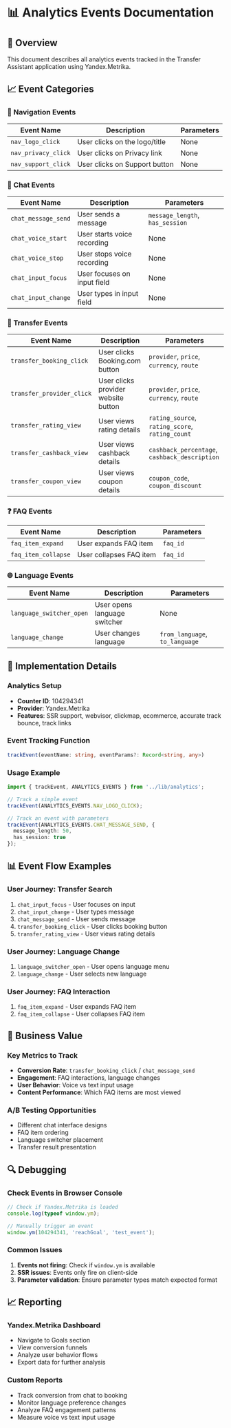 # 📊 Analytics Events Documentation

## 🎯 Overview
This document describes all analytics events tracked in the Transfer Assistant application using Yandex.Metrika.

## 📈 Event Categories

### 🧭 Navigation Events
| Event Name | Description | Parameters |
|------------|-------------|------------|
| `nav_logo_click` | User clicks on the logo/title | None |
| `nav_privacy_click` | User clicks on Privacy link | None |
| `nav_support_click` | User clicks on Support button | None |

### 💬 Chat Events
| Event Name | Description | Parameters |
|------------|-------------|------------|
| `chat_message_send` | User sends a message | `message_length`, `has_session` |
| `chat_voice_start` | User starts voice recording | None |
| `chat_voice_stop` | User stops voice recording | None |
| `chat_input_focus` | User focuses on input field | None |
| `chat_input_change` | User types in input field | None |

### 🚗 Transfer Events
| Event Name | Description | Parameters |
|------------|-------------|------------|
| `transfer_booking_click` | User clicks Booking.com button | `provider`, `price`, `currency`, `route` |
| `transfer_provider_click` | User clicks provider website button | `provider`, `price`, `currency`, `route` |
| `transfer_rating_view` | User views rating details | `rating_source`, `rating_score`, `rating_count` |
| `transfer_cashback_view` | User views cashback details | `cashback_percentage`, `cashback_description` |
| `transfer_coupon_view` | User views coupon details | `coupon_code`, `coupon_discount` |

### ❓ FAQ Events
| Event Name | Description | Parameters |
|------------|-------------|------------|
| `faq_item_expand` | User expands FAQ item | `faq_id` |
| `faq_item_collapse` | User collapses FAQ item | `faq_id` |

### 🌐 Language Events
| Event Name | Description | Parameters |
|------------|-------------|------------|
| `language_switcher_open` | User opens language switcher | None |
| `language_change` | User changes language | `from_language`, `to_language` |

## 🔧 Implementation Details

### Analytics Setup
- **Counter ID**: 104294341
- **Provider**: Yandex.Metrika
- **Features**: SSR support, webvisor, clickmap, ecommerce, accurate track bounce, track links

### Event Tracking Function
```typescript
trackEvent(eventName: string, eventParams?: Record<string, any>)
```

### Usage Example
```typescript
import { trackEvent, ANALYTICS_EVENTS } from '../lib/analytics';

// Track a simple event
trackEvent(ANALYTICS_EVENTS.NAV_LOGO_CLICK);

// Track an event with parameters
trackEvent(ANALYTICS_EVENTS.CHAT_MESSAGE_SEND, {
  message_length: 50,
  has_session: true
});
```

## 📊 Event Flow Examples

### User Journey: Transfer Search
1. `chat_input_focus` - User focuses on input
2. `chat_input_change` - User types message
3. `chat_message_send` - User sends message
4. `transfer_booking_click` - User clicks booking button
5. `transfer_rating_view` - User views rating details

### User Journey: Language Change
1. `language_switcher_open` - User opens language menu
2. `language_change` - User selects new language

### User Journey: FAQ Interaction
1. `faq_item_expand` - User expands FAQ item
2. `faq_item_collapse` - User collapses FAQ item

## 🎯 Business Value

### Key Metrics to Track
- **Conversion Rate**: `transfer_booking_click` / `chat_message_send`
- **Engagement**: FAQ interactions, language changes
- **User Behavior**: Voice vs text input usage
- **Content Performance**: Which FAQ items are most viewed

### A/B Testing Opportunities
- Different chat interface designs
- FAQ item ordering
- Language switcher placement
- Transfer result presentation

## 🔍 Debugging

### Check Events in Browser Console
```javascript
// Check if Yandex.Metrika is loaded
console.log(typeof window.ym);

// Manually trigger an event
window.ym(104294341, 'reachGoal', 'test_event');
```

### Common Issues
1. **Events not firing**: Check if `window.ym` is available
2. **SSR issues**: Events only fire on client-side
3. **Parameter validation**: Ensure parameter types match expected format

## 📈 Reporting

### Yandex.Metrika Dashboard
- Navigate to Goals section
- View conversion funnels
- Analyze user behavior flows
- Export data for further analysis

### Custom Reports
- Track conversion from chat to booking
- Monitor language preference changes
- Analyze FAQ engagement patterns
- Measure voice vs text input usage
